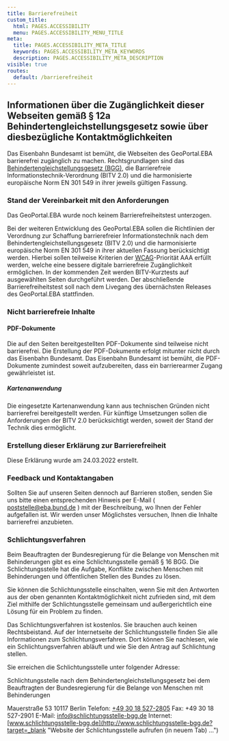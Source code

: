 ```yaml
---
title: Barrierefreiheit
custom_title:
  html: PAGES.ACCESSIBILITY
  menu: PAGES.ACCESSIBILITY_MENU_TITLE
meta:
  title: PAGES.ACCESSIBILITY_META_TITLE
  keywords: PAGES.ACCESSIBILITY_META_KEYWORDS
  description: PAGES.ACCESSIBILITY_META_DESCRIPTION
visible: true
routes:
  default: /barrierefreiheit
---
```


## Informationen über die Zugänglichkeit dieser Webseiten gemäß § 12a Behindertengleichstellungsgesetz sowie über diesbezügliche Kontaktmöglichkeiten

Das Eisenbahn Bundesamt ist bemüht, die Webseiten des GeoPortal.EBA barrierefrei zugänglich zu machen. Rechtsgrundlagen sind das [Behindertengleichstellungsgesetz (BGG)](https://www.behindertenbeauftragter.de/DE/AS/rechtliches/behindertengleichstellungsgesetz/behindertengleichstellungsgesetz.html?target=_blank "Behindertenbeauftragter.de aufrufen (in neuem Tab) ..."), die Barrierefreie Informationstechnik-Verordnung (BITV 2.0) und die harmonisierte europäische Norm EN 301 549 in ihrer jeweils gültigen Fassung.

### Stand der Vereinbarkeit mit den Anforderungen

Das GeoPortal.EBA wurde noch keinem Barrierefreiheitstest unterzogen.

Bei der weiteren Entwicklung des GeoPortal.EBA sollen die Richtlinien der Verordnung zur Schaffung barrierefreier Informationstechnik nach dem Behindertengleichstellungsgesetz (BITV 2.0) und die harmonisierte europäische Norm EN 301 549 in ihrer aktuellen Fassung berücksichtigt werden. Hierbei sollen teilweise Kriterien der [WCAG](https://de.wikipedia.org/wiki/Web_Content_Accessibility_Guidelines?target=_blank "Wikipedia über (in neuem Tab) ...")-Priorität AAA erfüllt werden, welche eine bessere digitale barrierefreie Zugänglichkeit ermöglichen. In der kommenden Zeit werden BITV-Kurztests auf ausgewählten Seiten durchgeführt werden. Der abschließende Barrierefreiheitstest soll nach dem Livegang des übernächsten Releases des GeoPortal.EBA stattfinden.

### Nicht barrierefreie Inhalte

#### PDF-Dokumente

Die auf den Seiten bereitgestellten PDF-Dokumente sind teilweise nicht barrierefrei. Die Erstellung der PDF-Dokumente erfolgt mitunter nicht durch das Eisenbahn Bundesamt. Das Eisenbahn Bundesamt ist bemüht, die PDF-Dokumente zumindest soweit aufzubereiten, dass ein barrierearmer Zugang gewährleistet ist.

##### Kartenanwendung

Die eingesetzte Kartenanwendung kann aus technischen Gründen nicht barrierefrei bereitgestellt werden. Für künftige Umsetzungen sollen die Anforderungen der BITV 2.0 berücksichtigt werden, soweit der Stand der Technik dies ermöglicht.

### Erstellung dieser Erklärung zur Barrierefreiheit

Diese Erklärung wurde am 24.03.2022 erstellt.

### Feedback und Kontaktangaben

Sollten Sie auf unseren Seiten dennoch auf Barrieren stoßen, senden Sie uns bitte einen entsprechenden Hinweis per E-Mail ( [poststelle@eba.bund.de](mailto:poststelle@eba.bund.de) ) mit der Beschreibung, wo Ihnen der Fehler aufgefallen ist. Wir werden unser Möglichstes versuchen, Ihnen die Inhalte barrierefrei anzubieten.

### Schlichtungsverfahren

Beim Beauftragten der Bundesregierung für die Belange von Menschen mit Behinderungen gibt es eine Schlichtungsstelle gemäß § 16 BGG. Die
Schlichtungsstelle hat die Aufgabe, Konflikte zwischen Menschen mit Behinderungen und öffentlichen Stellen des Bundes zu lösen.

Sie können die Schlichtungsstelle einschalten, wenn Sie mit den Antworten aus der oben genannten Kontaktmöglichkeit nicht zufrieden sind, mit dem Ziel mithilfe der Schlichtungsstelle gemeinsam und außergerichtlich eine Lösung für ein Problem zu finden.

Das Schlichtungsverfahren ist kostenlos. Sie brauchen auch keinen Rechtsbeistand. Auf der Internetseite der Schlichtungsstelle finden Sie alle Informationen zum Schlichtungsverfahren. Dort können Sie nachlesen, wie ein Schlichtungsverfahren abläuft und wie Sie den Antrag auf Schlichtung stellen.

Sie erreichen die Schlichtungsstelle unter folgender Adresse:

Schlichtungsstelle nach dem Behindertengleichstellungsgesetz
bei dem Beauftragten der Bundesregierung für die Belange von
Menschen mit Behinderungen

Mauerstraße 53
10117 Berlin
Telefon: [+49 30 18 527-2805](tel:+493018527-2805)
Fax: +49 30 18 527-2901
E-Mail: [info@schlichtungsstelle-bgg.de](mailto:info@schlichtungsstelle-bgg.de)
Internet: [www.schlichtungsstelle-bgg.de](http://www.schlichtungsstelle-bgg.de?target=_blank "Website der Schlichtungsstelle aufrufen (in neuem Tab) ...")